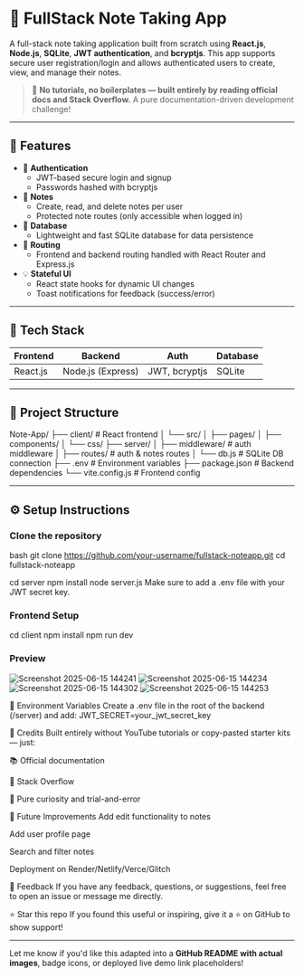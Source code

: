 # 📝 FullStack Note Taking App

A full-stack note taking application built from scratch using **React.js**, **Node.js**, **SQLite**, **JWT authentication**, and **bcryptjs**. This app supports secure user registration/login and allows authenticated users to create, view, and manage their notes.

> 🚀 **No tutorials, no boilerplates — built entirely by reading official docs and Stack Overflow.** A pure documentation-driven development challenge!

---

## 🌟 Features

- 🔐 **Authentication**
  - JWT-based secure login and signup
  - Passwords hashed with bcryptjs
- 📓 **Notes**
  - Create, read, and delete notes per user
  - Protected note routes (only accessible when logged in)
- 💾 **Database**
  - Lightweight and fast SQLite database for data persistence
- 🧭 **Routing**
  - Frontend and backend routing handled with React Router and Express.js
- 💡 **Stateful UI**
  - React state hooks for dynamic UI changes
  - Toast notifications for feedback (success/error)

---

## 🧱 Tech Stack

| Frontend | Backend | Auth | Database |
|----------|---------|------|----------|
| React.js | Node.js (Express) | JWT, bcryptjs | SQLite |

---

## 📁 Project Structure

Note-App/
├── client/ # React frontend
│ └── src/
│ ├── pages/
│ ├── components/
│ └── css/
├── server/
│ ├── middleware/ # auth middleware
│ ├── routes/ # auth & notes routes
│ └── db.js # SQLite DB connection
├── .env # Environment variables
├── package.json # Backend dependencies
└── vite.config.js # Frontend config


---

## ⚙️ Setup Instructions

### Clone the repository

bash
git clone https://github.com/your-username/fullstack-noteapp.git
cd fullstack-noteapp


cd server
npm install
node server.js
Make sure to add a .env file with your JWT secret key.

### Frontend Setup

cd client
npm install
npm run dev

### Preview

![Screenshot 2025-06-15 144241](https://github.com/user-attachments/assets/c22d5219-5770-481a-b0e6-a3cad71da38e)
![Screenshot 2025-06-15 144234](https://github.com/user-attachments/assets/365c5b86-ea47-42da-bbb9-61a7ea1eaac3)
![Screenshot 2025-06-15 144302](https://github.com/user-attachments/assets/1da36bb5-d892-4451-9e1d-9ddbbc0632a6)
![Screenshot 2025-06-15 144253](https://github.com/user-attachments/assets/6ff113e1-7a7c-45c7-9b32-b5bb5793e6cb)


🔐 Environment Variables
Create a .env file in the root of the backend (/server) and add:
JWT_SECRET=your_jwt_secret_key

🙌 Credits
Built entirely without YouTube tutorials or copy-pasted starter kits — just:

📚 Official documentation

💬 Stack Overflow

🧠 Pure curiosity and trial-and-error

📌 Future Improvements
Add edit functionality to notes

Add user profile page

Search and filter notes

Deployment on Render/Netlify/Verce/Glitch

💬 Feedback
If you have any feedback, questions, or suggestions, feel free to open an issue or message me directly.

⭐️ Star this repo
If you found this useful or inspiring, give it a ⭐ on GitHub to show support!


---

Let me know if you'd like this adapted into a **GitHub README with actual images**, badge icons, or deployed live demo link placeholders!
